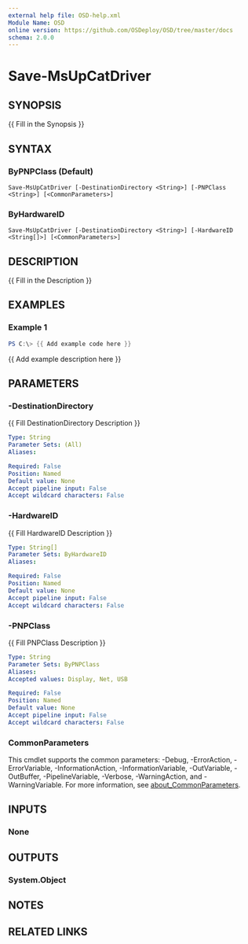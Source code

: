 ```yaml
---
external help file: OSD-help.xml
Module Name: OSD
online version: https://github.com/OSDeploy/OSD/tree/master/docs
schema: 2.0.0
---
```


# Save-MsUpCatDriver

## SYNOPSIS
{{ Fill in the Synopsis }}

## SYNTAX

### ByPNPClass (Default)
```
Save-MsUpCatDriver [-DestinationDirectory <String>] [-PNPClass <String>] [<CommonParameters>]
```

### ByHardwareID
```
Save-MsUpCatDriver [-DestinationDirectory <String>] [-HardwareID <String[]>] [<CommonParameters>]
```

## DESCRIPTION
{{ Fill in the Description }}

## EXAMPLES

### Example 1
```powershell
PS C:\> {{ Add example code here }}
```

{{ Add example description here }}

## PARAMETERS

### -DestinationDirectory
{{ Fill DestinationDirectory Description }}

```yaml
Type: String
Parameter Sets: (All)
Aliases:

Required: False
Position: Named
Default value: None
Accept pipeline input: False
Accept wildcard characters: False
```

### -HardwareID
{{ Fill HardwareID Description }}

```yaml
Type: String[]
Parameter Sets: ByHardwareID
Aliases:

Required: False
Position: Named
Default value: None
Accept pipeline input: False
Accept wildcard characters: False
```

### -PNPClass
{{ Fill PNPClass Description }}

```yaml
Type: String
Parameter Sets: ByPNPClass
Aliases:
Accepted values: Display, Net, USB

Required: False
Position: Named
Default value: None
Accept pipeline input: False
Accept wildcard characters: False
```

### CommonParameters
This cmdlet supports the common parameters: -Debug, -ErrorAction, -ErrorVariable, -InformationAction, -InformationVariable, -OutVariable, -OutBuffer, -PipelineVariable, -Verbose, -WarningAction, and -WarningVariable. For more information, see [about_CommonParameters](http://go.microsoft.com/fwlink/?LinkID=113216).

## INPUTS

### None

## OUTPUTS

### System.Object
## NOTES

## RELATED LINKS
